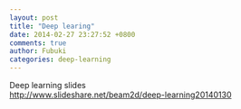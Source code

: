 ```yaml
---
layout: post
title: "Deep learing"
date: 2014-02-27 23:27:52 +0800
comments: true
author: Fubuki
categories: deep-learning
---
```

Deep learning slides  
http://www.slideshare.net/beam2d/deep-learning20140130
<!-- more -->
